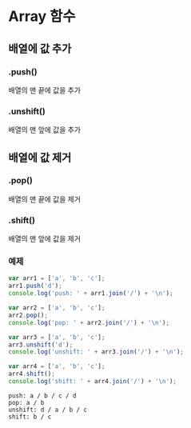 # Array 함수

## 배열에 값 추가

### .push()
배열의 맨 끝에 값을 추가

### .unshift()
배열의 맨 앞에 값을 추가

## 배열에 값 제거

### .pop()
배열의 맨 끝에 값을 제거

### .shift()
배열의 맨 앞에 값을 제거

### 예제
```js
var arr1 = ['a', 'b', 'c'];
arr1.push('d');
console.log('push: ' + arr1.join('/') + '\n');

var arr2 = ['a', 'b', 'c'];
arr2.pop();
console.log('pop: ' + arr2.join('/') + '\n');

var arr3 = ['a', 'b', 'c'];
arr3.unshift('d');
console.log('unshift: ' + arr3.join('/') + '\n');

var arr4 = ['a', 'b', 'c'];
arr4.shift();
console.log('shift: ' + arr4.join('/') + '\n');
```

```text
push: a / b / c / d
pop: a / b
unshift: d / a / b / c
shift: b / c
```